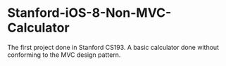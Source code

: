 # Stanford-iOS-8-Non-MVC-Calculator
The first project done in Stanford CS193. A basic calculator done without conforming to the MVC design pattern.
